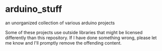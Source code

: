 # arduino_stuff
an unorganized collection of various arduino projects

Some of these projects use outside libraries that might be licensed differently than this repository. If I have done something wrong, please let me know and I'll promptly remove the offending content.
